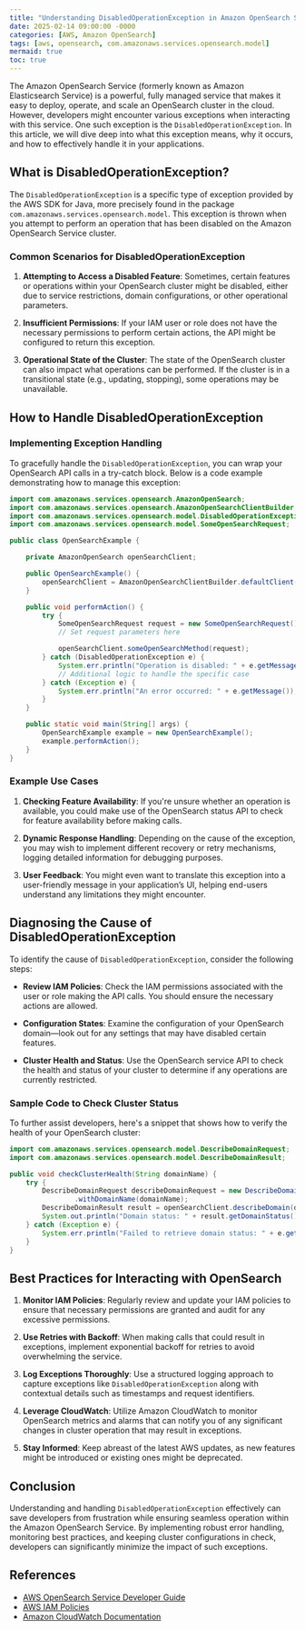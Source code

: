 ```yaml
---
title: "Understanding DisabledOperationException in Amazon OpenSearch Service"
date: 2025-02-14 09:00:00 -0000
categories: [AWS, Amazon OpenSearch]
tags: [aws, opensearch, com.amazonaws.services.opensearch.model]
mermaid: true
toc: true
---
```



The Amazon OpenSearch Service (formerly known as Amazon Elasticsearch Service) is a powerful, fully managed service that makes it easy to deploy, operate, and scale an OpenSearch cluster in the cloud. However, developers might encounter various exceptions when interacting with this service. One such exception is the `DisabledOperationException`. In this article, we will dive deep into what this exception means, why it occurs, and how to effectively handle it in your applications.

## What is DisabledOperationException?

The `DisabledOperationException` is a specific type of exception provided by the AWS SDK for Java, more precisely found in the package `com.amazonaws.services.opensearch.model`. This exception is thrown when you attempt to perform an operation that has been disabled on the Amazon OpenSearch Service cluster. 

### Common Scenarios for DisabledOperationException

1. **Attempting to Access a Disabled Feature**: Sometimes, certain features or operations within your OpenSearch cluster might be disabled, either due to service restrictions, domain configurations, or other operational parameters.

2. **Insufficient Permissions**: If your IAM user or role does not have the necessary permissions to perform certain actions, the API might be configured to return this exception.

3. **Operational State of the Cluster**: The state of the OpenSearch cluster can also impact what operations can be performed. If the cluster is in a transitional state (e.g., updating, stopping), some operations may be unavailable.

## How to Handle DisabledOperationException

### Implementing Exception Handling

To gracefully handle the `DisabledOperationException`, you can wrap your OpenSearch API calls in a try-catch block. Below is a code example demonstrating how to manage this exception:

```java
import com.amazonaws.services.opensearch.AmazonOpenSearch;
import com.amazonaws.services.opensearch.AmazonOpenSearchClientBuilder;
import com.amazonaws.services.opensearch.model.DisabledOperationException;
import com.amazonaws.services.opensearch.model.SomeOpenSearchRequest;

public class OpenSearchExample {

    private AmazonOpenSearch openSearchClient;

    public OpenSearchExample() {
        openSearchClient = AmazonOpenSearchClientBuilder.defaultClient();
    }

    public void performAction() {
        try {
            SomeOpenSearchRequest request = new SomeOpenSearchRequest();
            // Set request parameters here

            openSearchClient.someOpenSearchMethod(request);
        } catch (DisabledOperationException e) {
            System.err.println("Operation is disabled: " + e.getMessage());
            // Additional logic to handle the specific case
        } catch (Exception e) {
            System.err.println("An error occurred: " + e.getMessage());
        }
    }

    public static void main(String[] args) {
        OpenSearchExample example = new OpenSearchExample();
        example.performAction();
    }
}
```

### Example Use Cases

1. **Checking Feature Availability**: If you're unsure whether an operation is available, you could make use of the OpenSearch status API to check for feature availability before making calls.

2. **Dynamic Response Handling**: Depending on the cause of the exception, you may wish to implement different recovery or retry mechanisms, logging detailed information for debugging purposes.

3. **User Feedback**: You might even want to translate this exception into a user-friendly message in your application’s UI, helping end-users understand any limitations they might encounter.

## Diagnosing the Cause of DisabledOperationException

To identify the cause of `DisabledOperationException`, consider the following steps:

- **Review IAM Policies**: Check the IAM permissions associated with the user or role making the API calls. You should ensure the necessary actions are allowed.

- **Configuration States**: Examine the configuration of your OpenSearch domain—look out for any settings that may have disabled certain features.

- **Cluster Health and Status**: Use the OpenSearch service API to check the health and status of your cluster to determine if any operations are currently restricted.

### Sample Code to Check Cluster Status

To further assist developers, here's a snippet that shows how to verify the health of your OpenSearch cluster:

```java
import com.amazonaws.services.opensearch.model.DescribeDomainRequest;
import com.amazonaws.services.opensearch.model.DescribeDomainResult;

public void checkClusterHealth(String domainName) {
    try {
        DescribeDomainRequest describeDomainRequest = new DescribeDomainRequest()
                .withDomainName(domainName);
        DescribeDomainResult result = openSearchClient.describeDomain(describeDomainRequest);
        System.out.println("Domain status: " + result.getDomainStatus().getHealth());
    } catch (Exception e) {
        System.err.println("Failed to retrieve domain status: " + e.getMessage());
    }
}
```

## Best Practices for Interacting with OpenSearch

1. **Monitor IAM Policies**: Regularly review and update your IAM policies to ensure that necessary permissions are granted and audit for any excessive permissions.

2. **Use Retries with Backoff**: When making calls that could result in exceptions, implement exponential backoff for retries to avoid overwhelming the service.

3. **Log Exceptions Thoroughly**: Use a structured logging approach to capture exceptions like `DisabledOperationException` along with contextual details such as timestamps and request identifiers.

4. **Leverage CloudWatch**: Utilize Amazon CloudWatch to monitor OpenSearch metrics and alarms that can notify you of any significant changes in cluster operation that may result in exceptions.

5. **Stay Informed**: Keep abreast of the latest AWS updates, as new features might be introduced or existing ones might be deprecated.

## Conclusion

Understanding and handling `DisabledOperationException` effectively can save developers from frustration while ensuring seamless operation within the Amazon OpenSearch Service. By implementing robust error handling, monitoring best practices, and keeping cluster configurations in check, developers can significantly minimize the impact of such exceptions.

## References

- [AWS OpenSearch Service Developer Guide](https://docs.aws.amazon.com/opensearch/latest/developerguide/what-is.html)
- [AWS IAM Policies](https://docs.aws.amazon.com/IAM/latest/UserGuide/access_policies.html)
- [Amazon CloudWatch Documentation](https://docs.aws.amazon.com/AmazonCloudWatch/latest/monitoring/WhatIsCloudWatch.html)